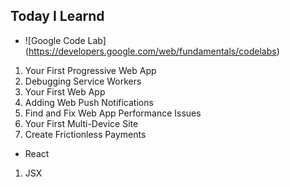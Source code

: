 ## Today I Learnd
 - ![Google Code Lab] (https://developers.google.com/web/fundamentals/codelabs)
 1. Your First Progressive Web App
 2. Debugging Service Workers
 3. Your First Web App
 4. Adding Web Push Notifications 
 5. Find and Fix Web App Performance Issues
 6. Your First Multi-Device Site
 7. Create Frictionless Payments

 - React
 1. JSX
